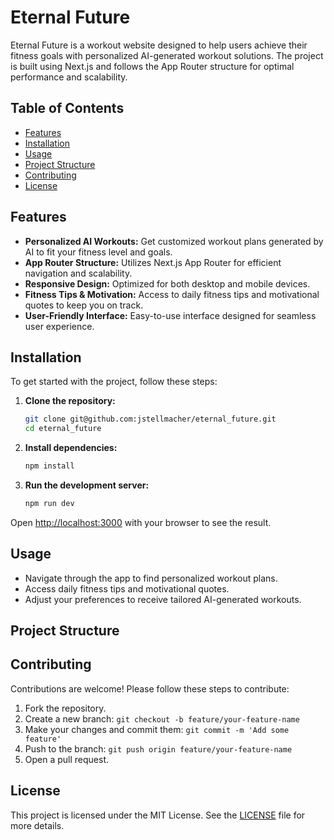 # Eternal Future

Eternal Future is a workout website designed to help users achieve their fitness goals with personalized AI-generated workout solutions. The project is built using Next.js and follows the App Router structure for optimal performance and scalability.

## Table of Contents

- [Features](#features)
- [Installation](#installation)
- [Usage](#usage)
- [Project Structure](#project-structure)
- [Contributing](#contributing)
- [License](#license)

## Features

- **Personalized AI Workouts:** Get customized workout plans generated by AI to fit your fitness level and goals.
- **App Router Structure:** Utilizes Next.js App Router for efficient navigation and scalability.
- **Responsive Design:** Optimized for both desktop and mobile devices.
- **Fitness Tips & Motivation:** Access to daily fitness tips and motivational quotes to keep you on track.
- **User-Friendly Interface:** Easy-to-use interface designed for seamless user experience.

## Installation

To get started with the project, follow these steps:

1. **Clone the repository:**
   ```sh
   git clone git@github.com:jstellmacher/eternal_future.git
   cd eternal_future
   ```

2. **Install dependencies:**
   ```sh
   npm install
   ```

3. **Run the development server:**
   ```sh
   npm run dev
   ```

Open [http://localhost:3000](http://localhost:3000) with your browser to see the result.

## Usage

- Navigate through the app to find personalized workout plans.
- Access daily fitness tips and motivational quotes.
- Adjust your preferences to receive tailored AI-generated workouts.

## Project Structure



## Contributing

Contributions are welcome! Please follow these steps to contribute:

1. Fork the repository.
2. Create a new branch: `git checkout -b feature/your-feature-name`
3. Make your changes and commit them: `git commit -m 'Add some feature'`
4. Push to the branch: `git push origin feature/your-feature-name`
5. Open a pull request.

## License

This project is licensed under the MIT License. See the [LICENSE](LICENSE) file for more details.
